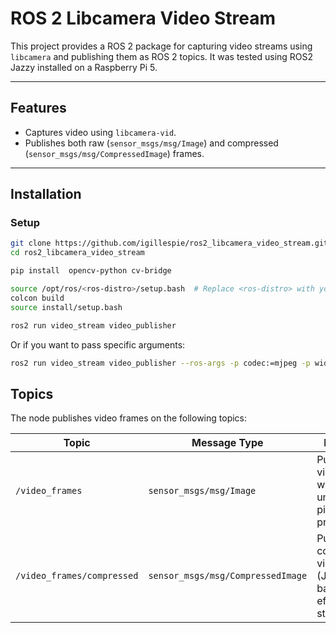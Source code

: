 # ROS 2 Libcamera Video Stream

This project provides a ROS 2 package for capturing video streams using `libcamera` and publishing them as ROS 2 topics. It was tested using ROS2 Jazzy installed on a Raspberry Pi 5.

---

## Features

- Captures video using `libcamera-vid`.
- Publishes both raw (`sensor_msgs/msg/Image`) and compressed (`sensor_msgs/msg/CompressedImage`) frames.


---

## Installation

### Setup
```bash
git clone https://github.com/igillespie/ros2_libcamera_video_stream.git
cd ros2_libcamera_video_stream

pip install  opencv-python cv-bridge

source /opt/ros/<ros-distro>/setup.bash  # Replace <ros-distro> with your ROS 2 distribution (e.g., humble, rolling, etc.)
colcon build
source install/setup.bash

ros2 run video_stream video_publisher
```
Or if you want to pass specific arguments:

```bash
ros2 run video_stream video_publisher --ros-args -p codec:=mjpeg -p width:=640 -p height:=480 -p fps:=15
```
## Topics

The node publishes video frames on the following topics:

| **Topic**                | **Message Type**             | **Description**               |
|---------------------------|------------------------------|--------------------------------|
| `/video_frames`           | `sensor_msgs/msg/Image`      | Publishes raw video frames with uncompressed pixel data for processing. |
| `/video_frames/compressed`| `sensor_msgs/msg/CompressedImage` | Publishes compressed video frames (JPEG) for bandwidth-efficient streaming. |


